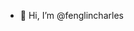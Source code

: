 - 👋 Hi, I’m @fenglincharles


<!---
fenglincharles/fenglincharles is a ✨ special ✨ repository because its `README.md` (this file) appears on your GitHub profile.
You can click the Preview link to take a look at your changes.
--->
